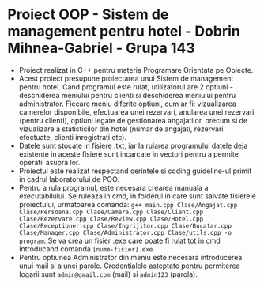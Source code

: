 # Proiect OOP - Sistem de management pentru hotel - Dobrin Mihnea-Gabriel - Grupa 143
 - Proiect realizat in C++ pentru materia Programare Orientata pe Obiecte. </br>
 - Acest proiect presupune proiectarea unui Sistem de management pentru hotel. Cand programul este rulat, utilizatorul are 2 optiuni - deschiderea meniului pentru clienti si deschiderea meniului pentru administrator. Fiecare meniu diferite optiuni, cum ar fi: vizualizarea camerelor disponibile, efectuarea unei rezervari, anularea unei rezervari (pentru clienti), optiuni legate de gestionarea angajatilor, precum si de vizualizare a statisticilor din hotel (numar de angajati, rezervari efectuate, clienti inregistrati etc).
 - Datele sunt stocate in fisiere .txt, iar la rularea programului datele deja existente in aceste fisiere sunt incarcate in vectori pentru a permite operatii asupra lor. </br>
 - Proiectul este realizat respectand cerintele si coding guideline-ul primit in cadrul laboratorului de POO.
 - Pentru a rula programul, este necesara crearea manuala a executabilului. Se ruleaza in cmd, in folderul in care sunt salvate fisierele proiectului, urmatoarea comanda:
 `g++ main.cpp Clase/Angajat.cpp Clase/Persoana.cpp Clase/Camera.cpp Clase/Client.cpp Clase/Rezervare.cpp Clase/Review.cpp Clase/Hotel.cpp Clase/Receptioner.cpp Clase/Ingrijitor.cpp Clase/Bucatar.cpp Clase/Manager.cpp Clase/Administrator.cpp Clase/utils.cpp -o program`. Se va crea un fisier .exe care poate fi rulat tot in cmd introducand comanda `[nume-fisier].exe`.
 - Pentru optiunea Administrator din meniu este necesara introducerea unui mail si a unei parole. Credentialele asteptate pentru permiterea logarii sunt `admin@gmail.com` (mail) si `admin123` (parola).

